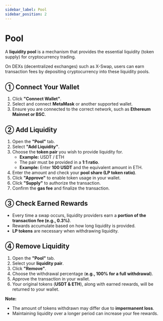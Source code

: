 ```yaml
---
sidebar_label: Pool
sidebar_position: 2
---
```


# Pool  

A **liquidity pool** is a mechanism that provides the essential liquidity (token supply) for cryptocurrency trading.

On DEXs (decentralized exchanges) such as X-Swap, users can earn transaction fees by depositing cryptocurrency into these liquidity pools.  

## **① Connect Your Wallet**  

1. Click **"Connect Wallet"**.  
2. Select and connect **MetaMask** or another supported wallet.  
3. Ensure you are connected to the correct network, such as **Ethereum Mainnet or BSC**.  

## **② Add Liquidity**  

1. Open the **"Pool"** tab.  
2. Select **"Add Liquidity"**.  
3. Choose the **token pair** you wish to provide liquidity for.  
   - **Example:** USDT / ETH  
   - The pair must be provided in a **1:1 ratio**.  
   - **Example:** Enter **100 USDT** and the equivalent amount in ETH.  
4. Enter the amount and check your **pool share (LP token ratio)**.  
5. Click **"Approve"** to enable token usage in your wallet.  
6. Click **"Supply"** to authorize the transaction.  
7. Confirm the **gas fee** and finalize the transaction.  

## **③ Check Earned Rewards**  

- Every time a swap occurs, liquidity providers earn a **portion of the transaction fee (e.g., 0.3%)**.  
- Rewards accumulate based on how long liquidity is provided.  
- **LP tokens** are necessary when withdrawing liquidity.  

## **④ Remove Liquidity**  

1. Open the **"Pool"** tab.  
2. Select your **liquidity pair**.  
3. Click **"Remove"**.  
4. Choose the withdrawal percentage (**e.g., 100% for a full withdrawal**).  
5. Approve the transaction in your wallet.  
6. Your original tokens (**USDT & ETH**), along with earned rewards, will be returned to your wallet.  

**Note:**  
- The amount of tokens withdrawn may differ due to **impermanent loss**.  
- Maintaining liquidity over a longer period can increase your fee rewards.